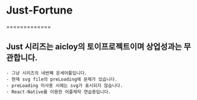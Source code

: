 # Just-Fortune
=============
## Just 시리즈는 aicloy의 토이프로젝트이며 상업성과는 무관합니다.
```
- 그냥 시리즈의 네번째 운세어플입니다.
- 현재 svg file의 preLoading에 문제가 있습니다.
- preLoading 미사용 시에는 svg가 표시되지 않습니다.
- React-Native를 이용한 어플제작 연습용입니다.
```